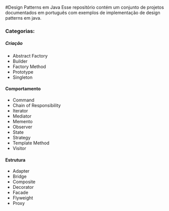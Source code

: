 #Design Patterns em Java
Esse repositório contém um conjunto de projetos documentados em português com exemplos de implementação de design patterns em java.

### Categorias:

##### Criação
- Abstract Factory
- Builder
- Factory Method  
- Prototype
- Singleton

#### Comportamento
- Command
- Chain of Responsibility
- Iterator
- Mediator
- Memento
- Observer
- State  
- Strategy
- Template Method
- Visitor   

#### Estrutura
- Adapter  
- Bridge
- Composite
- Decorator
- Facade
- Flyweight  
- Proxy

